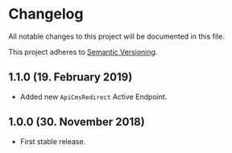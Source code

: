 # Changelog

All notable changes to this project will be documented in this file.

This project adheres to [Semantic Versioning](http://semver.org/).

## 1.1.0 (19. February 2019)

+ Added new `ApiCmsRedirect` Active Endpoint.

## 1.0.0 (30. November 2018)

+ First stable release.